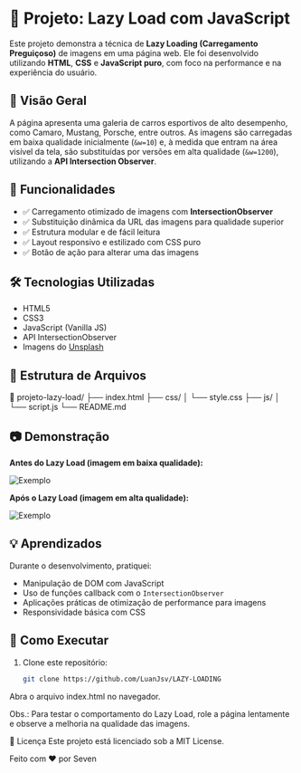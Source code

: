 # 🚗 Projeto: Lazy Load com JavaScript

Este projeto demonstra a técnica de **Lazy Loading (Carregamento Preguiçoso)** de imagens em uma página web. Ele foi desenvolvido utilizando **HTML**, **CSS** e **JavaScript puro**, com foco na performance e na experiência do usuário.

## 📸 Visão Geral

A página apresenta uma galeria de carros esportivos de alto desempenho, como Camaro, Mustang, Porsche, entre outros. As imagens são carregadas em baixa qualidade inicialmente (`&w=10`) e, à medida que entram na área visível da tela, são substituídas por versões em alta qualidade (`&w=1200`), utilizando a **API Intersection Observer**.

## 🧪 Funcionalidades

- ✅ Carregamento otimizado de imagens com **IntersectionObserver**
- ✅ Substituição dinâmica da URL das imagens para qualidade superior
- ✅ Estrutura modular e de fácil leitura
- ✅ Layout responsivo e estilizado com CSS puro
- ✅ Botão de ação para alterar uma das imagens

## 🛠️ Tecnologias Utilizadas

- HTML5
- CSS3
- JavaScript (Vanilla JS)
- API IntersectionObserver
- Imagens do [Unsplash](https://unsplash.com)

## 📂 Estrutura de Arquivos

📁 projeto-lazy-load/
├── index.html
├── css/
│ └── style.css
├── js/
│ └── script.js
└── README.md


## 📷 Demonstração

**Antes do Lazy Load (imagem em baixa qualidade):**

![Exemplo](https://images.unsplash.com/photo-1605559424843-9e4c228bf1c2?q=80&w=10&h=350&auto=format)

**Após o Lazy Load (imagem em alta qualidade):**

![Exemplo](https://images.unsplash.com/photo-1605559424843-9e4c228bf1c2?q=80&w=1200&h=350&auto=format)

## 💡 Aprendizados

Durante o desenvolvimento, pratiquei:
- Manipulação de DOM com JavaScript
- Uso de funções callback com o `IntersectionObserver`
- Aplicações práticas de otimização de performance para imagens
- Responsividade básica com CSS

## 📌 Como Executar

1. Clone este repositório:
   ```bash
   git clone https://github.com/LuanJsv/LAZY-LOADING
Abra o arquivo index.html no navegador.

Obs.: Para testar o comportamento do Lazy Load, role a página lentamente e observe a melhoria na qualidade das imagens.

📃 Licença
Este projeto está licenciado sob a MIT License.

Feito com ❤️ por Seven
